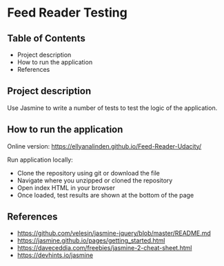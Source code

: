 # Feed Reader Testing

## Table of Contents
* Project description
* How to run the application
* References

## Project description
Use Jasmine to write a number of tests to test the logic of the application.

## How to run the application
Online version:
https://ellyanalinden.github.io/Feed-Reader-Udacity/

Run application locally:
* Clone the repository using git or download the file
* Navigate where you unzipped or cloned the repository
* Open index HTML in your browser
* Once loaded, test results are shown at the bottom of the page

## References
* https://github.com/velesin/jasmine-jquery/blob/master/README.md
* https://jasmine.github.io/pages/getting_started.html
* https://daveceddia.com/freebies/jasmine-2-cheat-sheet.html
* https://devhints.io/jasmine
